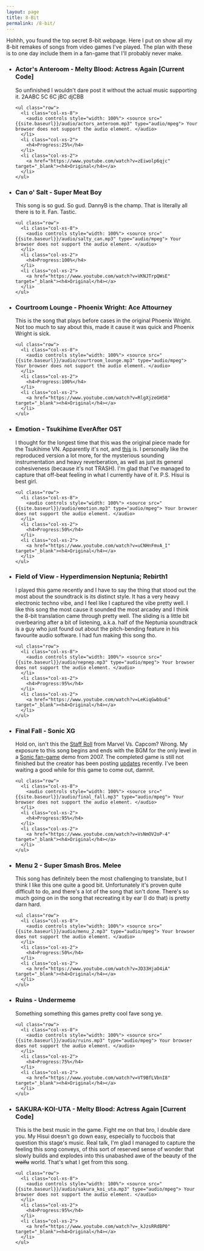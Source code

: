```yaml
---
layout: page
title: 8-Bit
permalink: /8-bit/
---
```


<div class="text_container">
  <p> Hohhh, you found the top secret 8-bit webpage. Here I put on show all my 8-bit remakes of songs from video games I've played. 
  The plan with these is to one day include them in a fan-game that I'll probably never make.</p>
</div>

<ul class="list-group">

  <li class="list-group-item">
    <h3>Actor's Anteroom - Melty Blood: Actress Again [Current Code]</h3>
    <p>So unfinished I wouldn't dare post it without the actual music supporting it. 2AABC 5C 6C jBC djCBB</p>
    
    <ul class="row">
      <li class="col-xs-8">
        <audio controls style="width: 100%"> <source src="{{site.baseurl}}/audio/actors_anteroom.mp3" type="audio/mpeg"> Your browser does not support the audio element. </audio>
      </li>
      <li class="col-xs-2">
        <h4>Progress:25%</h4>
      </li>
      <li class="col-xs-2">
        <a href="https://www.youtube.com/watch?v=zEiwolp6qjc" target="_blank"><h4>Original</h4></a>
      </li>
    </ul>
  </li>

  <li class="list-group-item">
    <h3>Can o' Salt - Super Meat Boy</h3>
    <p>This song is so gud. So gud. DannyB is the champ. That is literally all there is to it. Fan. Tastic.</p>
    
    <ul class="row">
      <li class="col-xs-8">
        <audio controls style="width: 100%"> <source src="{{site.baseurl}}/audio/salty_can.mp3" type="audio/mpeg"> Your browser does not support the audio element. </audio>
      </li>
      <li class="col-xs-2">
        <h4>Progress:100%</h4>
      </li>
      <li class="col-xs-2">
        <a href="https://www.youtube.com/watch?v=VKNJTrpQWsE" target="_blank"><h4>Original</h4></a>
      </li>
    </ul>
  </li>

  <li class="list-group-item">
    <h3>Courtroom Lounge - Phoenix Wright: Ace Attourney</h3>
    <p>This is the song that plays before cases in the original Phoenix Wright. Not too much to say about this, made it cause it was quick and Phoenix Wright is sick.</p>
    
    <ul class="row">
      <li class="col-xs-8">
        <audio controls style="width: 100%"> <source src="{{site.baseurl}}/audio/courtroom_lounge.mp3" type="audio/mpeg"> Your browser does not support the audio element. </audio>
      </li>
      <li class="col-xs-2">
        <h4>Progress:100%</h4>
      </li>
      <li class="col-xs-2">
        <a href="https://www.youtube.com/watch?v=RlgXjzeGH58" target="_blank"><h4>Original</h4></a>
      </li>
    </ul>
  </li>
  
  <li class="list-group-item">
    <h3>Emotion - Tsukihime EverAfter OST</h3>
    <p>I thought for the longest time that this was the original piece made for the Tsukihime VN. Apparently it's not, and <a href="https://www.youtube.com/watch?v=ZhcLmWHlD_g" target="_blank">this</a> is. 
    I personally like the reproduced version a lot more, for the mysterious sounding instrumentation and heavy reverberation, as well as just its general cohesiveness (because it's not TRASH). 
    I'm glad that I've managed to capture that off-beat feeling in what I currently have of it. P.S. Hisui is best girl.</p>
    
    <ul class="row">
      <li class="col-xs-8">
        <audio controls style="width: 100%"> <source src="{{site.baseurl}}/audio/emotion.mp3" type="audio/mpeg"> Your browser does not support the audio element. </audio>
      </li>
      <li class="col-xs-2">
        <h4>Progress:50%</h4>
      </li>
      <li class="col-xs-2">
        <a href="https://www.youtube.com/watch?v=uCNHnFmvA_I" target="_blank"><h4>Original</h4></a>
      </li>
    </ul>
  </li>
  
  <li class="list-group-item">
    <h3>Field of View - Hyperdimension Neptunia; Rebirth1</h3>
    <p>I played this game recently and I have to say the thing that stood out the most about the soundtrack is its distinct style. It has a very heavy electronic techno vibe, and I feel like I captured the vibe pretty well.
	I like this song the most cause it sounded the most arcadey and I think the 8-bit translation came through pretty well. The sliding is a little bit overbearing after a bit of listening, 
	a.k.a. half of the Neptunia soundtrack is a guy who just found out about the pitch-bending feature in his favourite audio software. I had fun making this song tho.</p>
    
    <ul class="row">
      <li class="col-xs-8">
        <audio controls style="width: 100%"> <source src="{{site.baseurl}}/audio/nepnep.mp3" type="audio/mpeg"> Your browser does not support the audio element. </audio>
      </li>
      <li class="col-xs-2">
        <h4>Progress:95%</h4>
      </li>
      <li class="col-xs-2">
        <a href="https://www.youtube.com/watch?v=LeKiqGwbbuE" target="_blank"><h4>Original</h4></a>
      </li>
    </ul>
  </li>
  
  <li class="list-group-item">
    <h3>Final Fall - Sonic XG</h3>
    <p>Hold on, isn't this the <a href="https://www.youtube.com/watch?v=EMtWq2kA_nc" target="_blank">Staff Roll</a> from Marvel Vs. Capcom? Wrong. 
    My exposure to this song begins and ends with the BGM for the only level in a <a href="https://info.sonicretro.org/Sonic_XG" target="_blank">Sonic fan-game</a> demo from 2007. 
    The completed game is still not finished but the creator has been posting <a href="https://www.youtube.com/watch?v=IkF2VDXC9Gs" target="_blank">updates</a> recently. 
    I've been waiting a good while for this game to come out, damnit.</p>
    
    <ul class="row">
      <li class="col-xs-8">
        <audio controls style="width: 100%"> <source src="{{site.baseurl}}/audio/final_fall.mp3" type="audio/mpeg"> Your browser does not support the audio element. </audio>
      </li>
      <li class="col-xs-2">
        <h4>Progress:95%</h4>
      </li>
      <li class="col-xs-2">
        <a href="https://www.youtube.com/watch?v=VsNmOV2oP-4" target="_blank"><h4>Original</h4></a>
      </li>
    </ul>
  </li>
  
  <li class="list-group-item">
    <h3>Menu 2 - Super Smash Bros. Melee</h3>
    <p>This song has definitely been the most challenging to translate, but I think I like this one quite a good bit. Unfortunately it's proven quite difficult to do, and there's a lot of the song that isn't done.
    There's so much going on in the song that recreating it by ear (I do that) is pretty darn hard.</p>
    
    <ul class="row">
      <li class="col-xs-8">
        <audio controls style="width: 100%"> <source src="{{site.baseurl}}/audio/menu_2.mp3" type="audio/mpeg"> Your browser does not support the audio element. </audio>
      </li>
      <li class="col-xs-2">
        <h4>Progress:50%</h4>
      </li>
      <li class="col-xs-2">
        <a href="https://www.youtube.com/watch?v=JD33HjaO4iA" target="_blank"><h4>Original</h4></a>
      </li>
    </ul>
  </li>

  <li class="list-group-item">
    <h3>Ruins - Undermeme</h3>
    <p>Something something this games pretty cool fave song ye.</p>
    
    <ul class="row">
      <li class="col-xs-8">
        <audio controls style="width: 100%"> <source src="{{site.baseurl}}/audio/ruins.mp3" type="audio/mpeg"> Your browser does not support the audio element. </audio>
      </li>
      <li class="col-xs-2">
        <h4>Progress:75%</h4>
      </li>
      <li class="col-xs-2">
        <a href="https://www.youtube.com/watch?v=VT9BfLVbnI8" target="_blank"><h4>Original</h4></a>
      </li>
    </ul>
  </li>

  <li class="list-group-item">
    <h3>SAKURA-KOI-UTA - Melty Blood: Actress Again [Current Code]</h3>
    <p>This is the best music in the game. Fight me on that bro, I double dare you. My Hisui doesn't go down easy, especially to fuccbois that question this stage's music. 
	Real talk, I'm glad I managed to capture the feeling this song conveys, of this sort of reserved sense of wonder that slowly builds and explodes into this unabashed awe of the beauty of the <strike>waifu</strike> world. That's what I get from this song.</p>
    
    <ul class="row">
      <li class="col-xs-8">
        <audio controls style="width: 100%"> <source src="{{site.baseurl}}/audio/sakura_koi_uta.mp3" type="audio/mpeg"> Your browser does not support the audio element. </audio>
      </li>
      <li class="col-xs-2">
        <h4>Progress:95%</h4>
      </li>
      <li class="col-xs-2">
        <a href="https://www.youtube.com/watch?v=_kJzsRRdBP0" target="_blank"><h4>Original</h4></a>
      </li>
    </ul>
  </li>
</ul>
